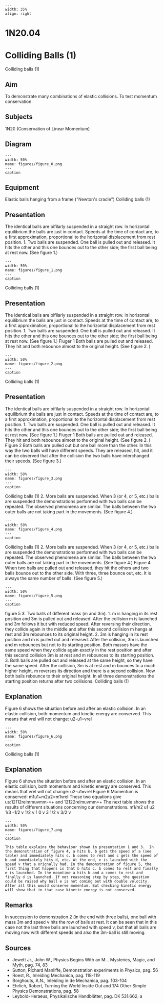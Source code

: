 
```{figure} /figures/busy.png
---
width: 35%
align: right
```
# 1N20.04 
  # Colliding Balls (1) 
 Colliding balls (1)   
  
## Aim   
 To demonstrate many combinations of elastic collisions. To test momentum conservation.    
  
## Subjects   
 1N20 (Conservation of Linear Momentum)   
  
## Diagram   
   
```{figure} figures/figure_0.png  
---  
width: 50%  
name: figures/figure_0.png  
---  
caption  
``` 
      
  
## Equipment   
 Elastic balls hanging from a frame ("Newton's cradle")  Colliding balls (1)
    
  
## Presentation   
 The identical balls are bifilarly suspended in a straight row. In horizontal equilibrium the balls are just in contact. Speeds at the time of contact are, to a first approximation, proportional to the horizontal displacement from rest position. 1. Two balls are suspended. One ball is pulled out and released. It hits the other and this one bounces out to the other side; the first ball being at rest now. (See figure 1.)    
```{figure} figures/figure_1.png  
---  
width: 50%  
name: figures/figure_1.png  
---  
caption  
``` 
 Colliding balls (1)    
  
## Presentation   
 The identical balls are bifilarly suspended in a straight row. In horizontal equilibrium the balls are just in contact. Speeds at the time of contact are, to a first approximation, proportional to the horizontal displacement from rest position. 1. Two balls are suspended. One ball is pulled out and released. It hits the other and this one bounces out to the other side; the first ball being at rest now. (See figure 1.)  Fiuger 1 Both balls are pulled out and released. They hit and both rebounce almost to the original height. (See figure 2. )   
```{figure} figures/figure_2.png  
---  
width: 50%  
name: figures/figure_2.png  
---  
caption  
``` 
 Colliding balls (1)    
  
## Presentation   
 The identical balls are bifilarly suspended in a straight row. In horizontal equilibrium the balls are just in contact. Speeds at the time of contact are, to a first approximation, proportional to the horizontal displacement from rest position. 1. Two balls are suspended. One ball is pulled out and released. It hits the other and this one bounces out to the other side; the first ball being at rest now. (See figure 1.)  Fiuger 1 Both balls are pulled out and released. They hit and both rebounce almost to the original height. (See figure 2. ) Figure 2 Both balls are pulled out but one ball more than the other. In this way the two balls will have different speeds. They are released, hit, and it can be observed that after the collision the two balls have interchanged their speeds. (See figure 3.)    
```{figure} figures/figure_3.png  
---  
width: 50%  
name: figures/figure_3.png  
---  
caption  
``` 
 Colliding balls (1) 2. More balls are suspended. When 3 (or 4, or 5, etc.) balls are suspended the demonstrations performed with two balls can be repeated. The observed phenomena are similar. The balls between the two outer balls are not taking part in the movements. (See figure 4.)    
```{figure} figures/figure_4.png  
---  
width: 50%  
name: figures/figure_4.png  
---  
caption  
``` 
 Colliding balls (1) 2. More balls are suspended. When 3 (or 4, or 5, etc.) balls are suspended the demonstrations performed with two balls can be repeated. The observed phenomena are similar. The balls between the two outer balls are not taking part in the movements. (See figure 4.)  Figure 4 When two balls are pulled out and released, they hit the others and two balls bounce out to the other side. With three, three bounce out, etc. It is always the same number of balls. (See figure 5.)    
```{figure} figures/figure_5.png  
---  
width: 50%  
name: figures/figure_5.png  
---  
caption  
``` 
   figure 5 3. Two balls of different mass (m and 3m). 1. m is hanging in its rest position and 3m is pulled out and released. After the collision m is launched and 3m follows it but with reduced speed. After reversing their direction, they collide again in the middle and after this second collision m hangs at rest and 3m rebounces to its original height. 2. 3m is hanging in its rest position and m is pulled out and released. After the collision, 3m is launched and m rebounces but not to its starting position. Both masses have the same speed when they collide again exactly in the rest position and after this second collision 3m is at rest and m rebounces to its starting position. 3. Both balls are pulled out and released at the same height, so they have the same speed. After the collision, 3m is at rest and m bounces to a much higher height. m reverses its direction and there is a second collision. Now both balls rebounce to their original height. In all three demonstrations the starting position returns after two collisions. Colliding balls (1)    
  
## Explanation   
 Figure 6 shows the situation before and after an elastic collision. In an elastic collision, both momentum and kinetic energy are conserved. This means that vrel will not change: u2-u1=vrel    
```{figure} figures/figure_6.png  
---  
width: 50%  
name: figures/figure_6.png  
---  
caption  
``` 
 Colliding balls (1)    
  
## Explanation   
 Figure 6 shows the situation before and after an elastic collision. In an elastic collision, both momentum and kinetic energy are conserved. This means that vrel will not change: u2-u1=vrel  Figure 6  Momentum is conserved: m1u1+m2u2=m1vrel These two equations give us:12112relmmuvmm-=+ and 12122relmuvmm=+ The next table shows the results of different situations concerning our demonstrations.  m1/m2 u1 u2 1/3 -1/2 v 1/2 v 1 0 v 3 1/2 v 3/2 v   
```{figure} figures/figure_7.png  
---  
width: 50%  
name: figures/figure_7.png  
---  
caption  
``` 
    This table explains the behaviour shown in presentation 1 and 3.  In the demonstration of figure 4, a hits b. b gets the speed of a (see table) and immediately hits c. b comes to rest and c gets the speed of b and immediately hits d, etc. At the end, e is launched with the speed v that a orignally had. In the demonstration of figure 5, the first thing that happens is that b hits c. b comes to rest and finally e is launched. In the meantime a hits b and a comes to rest and finally d is launched. If not reasoning step by step, the question could be raised why ball e is not coming out with double velocity. After all this would conserve momentum. But checking kinetic energy will show that in that case kinetic energy is not conserved.    
  
## Remarks   
 In succession to demonstration 2 (in the end with three balls), one ball with mass 3m and speed v hits the row of balls at rest. It can be seen that in this case not the last three balls are launched with speed v, but that all balls are moving now with different speeds and also the 3m-ball is still moving.    
  
## Sources   
 
 *  Jewett Jr., John W., Physics Begins With an M... Mysteries, Magic, and Myth, pag. 74, 83 
 *  Sutton, Richard Manliffe, Demonstration experiments in Physics, pag. 56 
 *  Roest, R., Inleiding Mechanica, pag. 118-119 
 *  Borghouts, A.N., Inleiding in de Mechanica, pag. 103-104 
 *  Ehrlich, Robert, Turning the World Inside Out and 174 Other Simple Physics Demonstrations, pag. 58 
 *  Leybold-Heraeus, Physikalische Handblätter, pag. DK 531.662; a
  